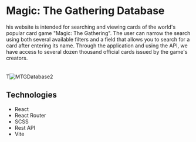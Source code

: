 # Magic: The Gathering Database
his website is intended for searching and viewing cards of the world's popular card game "Magic: The Gathering". The user can narrow the search using both several available filters and a field that allows you to search for a card after entering its name. Through the application and using the API, we have access to several dozen thousand official cards issued by the game's creators.<br/><br/><br/>
T![MTGDatabase2](https://github.com/Marekplo/MagicTheGatheringCardDatabase/assets/94579632/72174c69-89ed-48f5-baba-bb2122aacbc5)

## Technologies
* React
* React Router
* SCSS
* Rest API
* Vite
